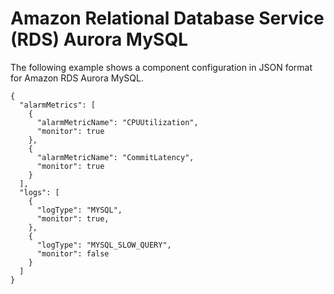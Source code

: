 # Amazon Relational Database Service \(RDS\) Aurora MySQL<a name="component-configuration-examples-rds-aurora"></a>

The following example shows a component configuration in JSON format for Amazon RDS Aurora MySQL\.

```
{
  "alarmMetrics": [
    {
      "alarmMetricName": "CPUUtilization",
      "monitor": true
    },
    {
      "alarmMetricName": "CommitLatency",
      "monitor": true
    }
  ],
  "logs": [
    {
      "logType": "MYSQL",
      "monitor": true,
    },
    {
      "logType": "MYSQL_SLOW_QUERY",
      "monitor": false
    }
  ]
}
```